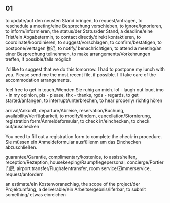 ## 01
to update/auf den neusten Stand bringen, to request/anfragen, to reschedule a meeting/eine Besprechung verschieben, to ignore/ignorieren, to inform/informieren, the status/der Status/der Stand, a deadline/eine Frist/ein Abgabetermin, to contact directly/direkt kontaktieren, to coordinate/koordinieren, to suggest/vorschlagen, to confirm/bestätigen, to postpone/vertagen 推迟, to notify/ benachrichtigen, to attend a meeting/an einer Besprechung teilnehmen, to make arrangements/Vorkehrungen treffen, if possible/falls möglich

I'd like to suggest that we do this tomorrow. I had to postpone my lunch with you. Please send me the most recent file, if possible. I'll take care of the accommodation arrangements.

feel free to get in touch./Wenden Sie ruhig an mich. lol - laugh out loud, imo - in my opinion, pls - please, thx - thanks, rgds - regards, to get started/anfangen, to interrupt/unterbrechen, to hear properly/ richtig hören

arrival/Ankunft, departure/Abreise, reservation/Buchung, availability/Verfügbarkeit, to modify/ändern, cancellation/Stornierung, registration form/Anmeldeformular, to check in/einchecken, to check out/auschecken

You need to fill out a registration form to complete the check-in procedure. Sie müssen ein Anmeldeformular ausfüllenm um das Einchecken abzuschließen.

guarantee/Garantie, complimentary/kostenlos, to assist/helfen, reception/Rezeption, housekeeping/Raumpflegepersonal, concierge/Portier 门房, airport transfer/Flughafentransfer, room service/Zimmerservice, request/anfordern

an estimate/ein Kostenvoranschlag, the scope of the project/der Projektumfang, a deliverable/ein Arbeitsergebnis/liferbar, to submit something/ etwas einreichen
